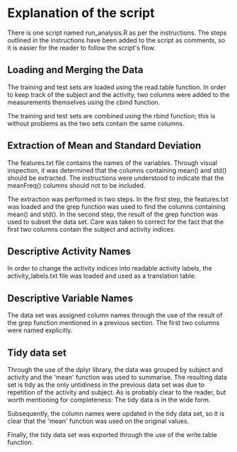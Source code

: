 # Explanation of the script

There is one script named run_analysis.R as per the instructions. The
steps outlined in the instructions have been added to the script as
comments, so it is easier for the reader to follow the script's flow.

## Loading and Merging the Data

The training and test sets are loaded using the read.table
function. In order to keep track of the subject and the activity,
two columns were added to the measurements themselves using the
cbind function.

The training and test sets are combined using the rbind function;
this is without problems as the two sets contain the same columns.

## Extraction of Mean and Standard Deviation

The features.txt file contains the names of the variables. Through
visual inspection, it was determined that the columns containing
mean() and std() should be extracted. The instructions were understood
to indicate that the meanFreq() columns should not to be included.

The extraction was performed in two steps. In the first step, the
features.txt was loaded and the grep function was used to find the
columns containing mean() and std(). In the second step, the result of
the grep function was used to subset the data set. Care was taken
to correct for the fact that the first two columns contain the subject
and activity indices.

## Descriptive Activity Names

In order to change the activity indices into readable activity labels,
the activity_labels.txt file was loaded and used as a translation
table.

## Descriptive Variable Names

The data set was assigned column names through the use of the result
of the grep function mentioned in a previous section. The first two
columns were named explicitly.

## Tidy data set

Through the use of the dplyr library, the data was grouped by subject
and activity and the 'mean' function was used to summarise. The
resulting data set is tidy as the only untidiness in the previous data
set was due to repetition of the activity and subject. As is probably
clear to the reader, but worth mentioning for completeness: The tidy
data is in the wide form.

Subsequently, the column names were updated in the tidy data set, so it is
clear that the 'mean' function was used on the original values.

Finally, the tidy data set was exported through the use of the
write.table function.
